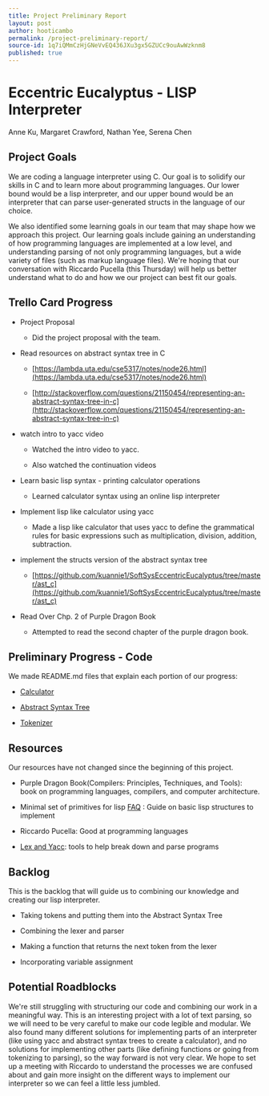 ```yaml
---
title: Project Preliminary Report
layout: post
author: hooticambo
permalink: /project-preliminary-report/
source-id: 1q7iQMmCzHjGNeVvEQ436JXu3gx5GZUCc9ouAwWzknm8
published: true
---
```

# Eccentric Eucalyptus - LISP Interpreter

Anne Ku, Margaret Crawford, Nathan Yee, Serena Chen

## Project Goals

We are coding a language interpreter using C. Our goal is to solidify our skills in C and to learn more about programming languages. Our lower bound would be a lisp interpreter, and our upper bound would be an interpreter that can parse user-generated structs in the language of our choice.

We also identified some learning goals in our team that may shape how we approach this project. Our learning goals include gaining an understanding of how programming languages are implemented at a low level, and understanding parsing of not only programming languages, but a wide variety of files (such as markup language files). We're hoping that our conversation with Riccardo Pucella (this Thursday) will help us better understand what to do and how we our project can best fit our goals.

## Trello Card Progress

* Project Proposal

    * Did the project proposal with the team.

* Read resources on abstract syntax tree in C

    * [https://lambda.uta.edu/cse5317/notes/node26.html](https://lambda.uta.edu/cse5317/notes/node26.html)

    * [http://stackoverflow.com/questions/21150454/representing-an-abstract-syntax-tree-in-c](http://stackoverflow.com/questions/21150454/representing-an-abstract-syntax-tree-in-c)

* watch intro to yacc video

    * Watched the intro video to yacc.

    * Also watched the continuation videos

* Learn basic lisp syntax - printing calculator operations

    * Learned calculator syntax using an online lisp interpreter

* Implement lisp like calculator using yacc

    * Made a lisp like calculator that uses yacc to define the grammatical rules for basic expressions such as multiplication, division, addition, subtraction.

* implement the structs version of the abstract syntax tree

    * [https://github.com/kuannie1/SoftSysEccentricEucalyptus/tree/master/ast_c](https://github.com/kuannie1/SoftSysEccentricEucalyptus/tree/master/ast_c)

* Read Over Chp. 2 of Purple Dragon Book

    * Attempted to read the second chapter of the purple dragon book. 

## Preliminary Progress - Code

We made README.md files that explain each portion of our progress:

* [Calculator](https://github.com/kuannie1/SoftSysEccentricEucalyptus/blob/master/calculator/prefix_calculator/prefix_calculator.md)

* [Abstract Syntax Tree](https://github.com/kuannie1/SoftSysEccentricEucalyptus/tree/master/ast_c)

* [Tokenizer](https://github.com/kuannie1/SoftSysEccentricEucalyptus/tree/master/lex_examples)

## Resources

Our resources have not changed since the beginning of this project. 

* Purple Dragon Book(Compilers: Principles, Techniques, and Tools): book on programming languages, compilers, and computer architecture. 

* Minimal set of primitives for lisp [FAQ](http://www.faqs.org/faqs/lisp-faq/part1/section-6.html) : Guide on basic lisp structures to implement

* Riccardo Pucella: Good at programming languages

* [Lex and Yacc](http://dinosaur.compilertools.net/): tools to help break down and parse programs

## Backlog

This is the backlog that will guide us to combining our knowledge and creating our lisp interpreter.

* Taking tokens and putting them into the Abstract Syntax Tree

* Combining the lexer and parser

* Making a function that returns the next token from the lexer

* Incorporating variable assignment

## Potential Roadblocks

We're still struggling with structuring our code and combining our work in a meaningful way. This is an interesting project with a lot of text parsing, so we will need to be very careful to make our code legible and modular. We also found many different solutions for implementing parts of an interpreter (like using yacc and abstract syntax trees to create a calculator), and no solutions for implementing other parts (like defining functions or going from tokenizing to parsing), so the way forward is not very clear. We hope to set up a meeting with Riccardo to understand the processes we are confused about and gain more insight on the different ways to implement our interpreter so we can feel a little less jumbled.

